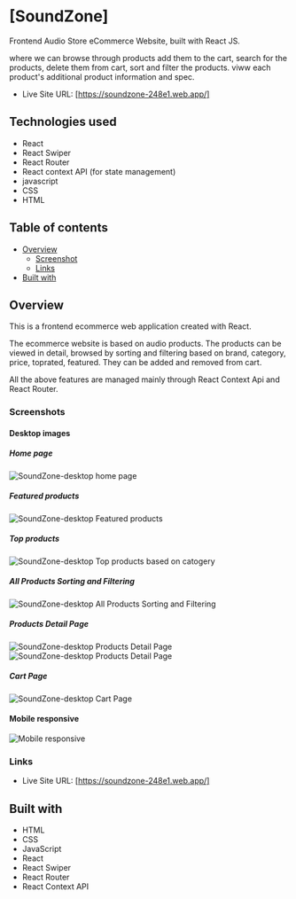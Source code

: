 # [SoundZone]

Frontend Audio Store eCommerce Website, built with React JS.

where we can browse through products add them to the cart, search for the products, delete them from cart, sort and filter the products. viww each product's additional product information and spec.

- Live Site URL: [https://soundzone-248e1.web.app/]

## Technologies used

- React
- React Swiper
- React Router
- React context API (for state management)
- javascript
- CSS
- HTML

## Table of contents

- [Overview](#overview)
  - [Screenshot](#screenshot)
  - [Links](#links)
- [Built with](#built-with)

## Overview

This is a frontend ecommerce web application created with React.

The ecommerce website is based on audio products. The products can be viewed in detail, browsed by sorting and filtering based on brand, category, price, toprated, featured. They can be added and removed from cart.

All the above features are managed mainly through React Context Api and React Router.

### Screenshots

#### Desktop images

##### Home page

![SoundZone-desktop home page](Screenshots/image.png)

##### Featured products

![SoundZone-desktop Featured products](Screenshots/image-1.png)

##### Top products

![SoundZone-desktop Top products based on catogery](Screenshots/image-2.png)

##### All Products Sorting and Filtering

![SoundZone-desktop All Products Sorting and Filtering](Screenshots/image-3.png)

##### Products Detail Page

![SoundZone-desktop Products Detail Page](Screenshots/image-4.png)
![SoundZone-desktop Products Detail Page](Screenshots/image-5.png)

##### Cart Page

![SoundZone-desktop Cart Page](Screenshots/image-6.png)

#### Mobile responsive

![Mobile responsive](Screenshots/image-8.png)

### Links

- Live Site URL: [https://soundzone-248e1.web.app/]

## Built with

- HTML
- CSS
- JavaScript
- React
- React Swiper
- React Router
- React Context API
